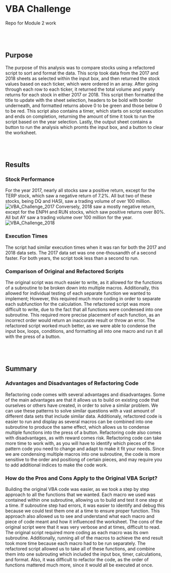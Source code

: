 # VBA Challenge
Repo for Module 2 work
<br />
<br />
<br />
<br />
## Purpose
  The purpose of this analysis was to compare stocks using a refactored script to sort and format the data. This scrip took data from the 2017 and 2018 sheets as selected within the input box, and then returned the stock values based on each ticker, which were ordered in an array. After going through each row to each ticker, it returned the total volume and yearly returns for each stock in either 2017 or 2018. This script then formatted the title to update with the sheet selection, headers to be bold with border underneath, and formatted returns above 0 to be green and those below 0 to be red. This script also contains a timer, which starts on script execution and ends on completion, returning the amount of time it took to run the script based on the year selection. Lastly, the output sheet contains a button to run the analysis which promts the input box, and a button to clear the worksheet.
<br />
<br />
<br />
<br />
## Results

### Stock Performance
  For the year 2017, nearly all stocks saw a positive return, except for the TERP stock, which saw a negative return of 7.2%. All but two of these stocks, being DQ and HASI, saw a trading volume of over 100 million. 
![VBA_Challenge_2017](https://user-images.githubusercontent.com/82389466/115926055-2b8e0a00-a450-11eb-9ca0-d11f8188e2e2.png)
  Conversely, 2018 saw a mostly negative return, except for the ENPH and RUN stocks, which saw positive returns over 80%. All but AY saw a trading volume over 100 million for the year.
![VBA_Challenge_2018](https://user-images.githubusercontent.com/82389466/115926059-2e88fa80-a450-11eb-9b8f-f0bf6a722184.png)
### Execution Times
  The script had similar execution times when it was ran for both the 2017 and 2018 data sets. The 2017 data set was one one-thousandth of a second faster. For both years, the script took less than a second to run.

### Comparison of Original and Refactored Scripts
  The original script was much easier to write, as it allowed for the functions of a subroutine to be broken down into multiple macros. Additionally, this allowed for individual testing of each separate function we wanted to implement; However, this required much more coding in order to separate each subfunction for the calculation. The refactored script was more difficult to write, due to the fact that all functions were condensed into one subroutine. This required more precise placement of each function, as an incorrect order would return an inaccurate result or throw an error. The refactored script worked much better, as we were able to condense the input box, loops, conditions, and formatting all into one macro and run it all with the press of a button.
<br />
<br />
<br />
<br />
## Summary

### Advantages and Disadvantages of Refactoring Code
  Refactoring code comes with several advantages and disadvantages. Some of the main advantages are that it allows us to build on existing code that ourselves or others have created, in order to solve a similar problem. We can use these patterns to solve similar questions with a vast amount of different data sets that include similar data. Additionaly, refactored code is easier to run and display as several macros can be combined into one subroutine to produce the same effect, which allows us to condense multiple functions into the press of a button. 
  Refactoring code also comes with disadvantages, as with reward comes risk. Refactoring code can take more time to work with, as you will have to identify which pieces of the pattern code you need to change and adapt to make it fit your needs. Since we are condensing multiple macros into one subroutine, the code is more sensitive to the order and positiong of certain pieces, and may require you to add additional indices to make the code work.
  
### How do the Pros and Cons Apply to the Original VBA Script?
  Building the original VBA code was easier, as we took a step by step approach to all the functions that we wanted. Each macro we used was contained within one subroutine, allowing us to build and test it one step at a time. If subroutine step had errors, it was easier to identify and debug this because we could test them one at a time to ensure proper function. This approach also allowed us to see and understand what each macro and piece of code meant and how it influenced the worksheet.
    The cons of the original script were that it was very verbose and at times, difficult to read. The original script required more coding as each macro was its own subroutine. Additionally, running all of the macros to achieve the end result took more time because each macro had to be run separately. The refactored script allowed us to take all of these functions, and combine them into one subrouting which included the input box, timer, calculations, and format. Also, it was difficult to refactor the code, as the order of functions mattered much more, since it would all be executed at once.

